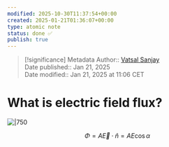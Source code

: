 ```yaml
---
modified: 2025-10-30T11:37:54+00:00
created: 2025-01-21T01:36:07+00:00
type: atomic note
status: done ✅
publish: true
---
```

> [!significance] Metadata
> Author:: [Vatsal Sanjay](https://vatsalsanjay.com)<br>
> Date published:: Jan 21, 2025<br>
> Date modified:: Jan 21, 2025 at 11:06 CET

# What is electric field flux?

![|750](20250121024948930_What%20is%20electric%20field%20flux_.png)

$$
\Phi = A\vec{E}\cdot\hat{n} = AE\cos\alpha
$$